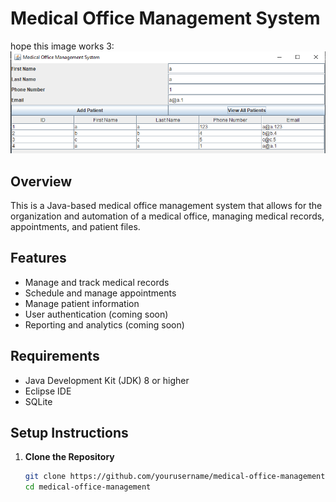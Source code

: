 # Medical Office Management System
hope this image works 3:
![Java Project Image Test](images/javaprojectimagetest.PNG)

## Overview
This is a Java-based medical office management system that allows for the organization and automation of a medical office, managing medical records, appointments, and patient files.

## Features
- Manage and track medical records
- Schedule and manage appointments
- Manage patient information
- User authentication (coming soon)
- Reporting and analytics (coming soon)

## Requirements
- Java Development Kit (JDK) 8 or higher
- Eclipse IDE
- SQLite

## Setup Instructions

1. **Clone the Repository**
   ```sh
   git clone https://github.com/yourusername/medical-office-management.git
   cd medical-office-management
